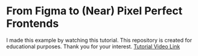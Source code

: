# From Figma to (Near) Pixel Perfect Frontends

I made this example by watching this tutorial. This repository is created for educational purposes. Thank you for your interest.
[Tutorial Video Link](https://www.youtube.com/watch?v=JdCW-dR08ms)
